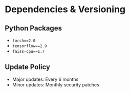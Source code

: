 # Dependencies & Versioning

## Python Packages
- `torch==2.0`
- `tensorflow==2.9`
- `faiss-cpu==1.7`

## Update Policy
- Major updates: Every 6 months
- Minor updates: Monthly security patches
